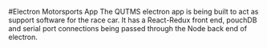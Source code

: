#Electron Motorsports App
The QUTMS electron app is being built to act as support software for the race car. It has a React-Redux front end, pouchDB and serial port connections being passed through the Node back end of electron. 